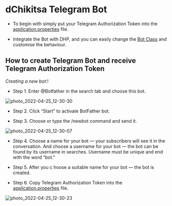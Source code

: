 # dChikitsa Telegram Bot

- To begin with simply put your Telegram Authorization Token into the [application.properties](https://github.com/dchikitsa-health/dChikitsaTelegramBot/blob/main/src/main/resources/application.properties) file.

- Integrate the Bot with DHP, and you can easily change the [Bot Class](https://github.com/dchikitsa-health/dChikitsaTelegramBot/blob/main/src/main/java/com/dchikitsa/dhp/service/Bot.java) and customise the behaviour.

## How to create Telegram Bot and receive Telegram Authorization Token

*Creating a new bot:*!

- Step 1. Enter @Botfather in the search tab and choose this bot.

![photo_2022-04-25_12-30-30](https://user-images.githubusercontent.com/82867130/165037216-463aa2d4-d764-45e2-9271-6d60a5a0453b.jpg)


- Step 2. Click “Start” to activate BotFather bot.

- Step 3. Choose or type the /newbot command and send it.

![photo_2022-04-25_12-30-07](https://user-images.githubusercontent.com/82867130/165039544-d0db204b-5c9b-417d-bdb6-dd2b4f460637.jpg)

- Step 4. Choose a name for your bot — your subscribers will see it in the conversation. And choose a username for your bot — the bot can be found by its username in searches. Username must be unique and end with the word “bot.”

- Step 5. After you c
hoose a suitable name for your bot — the bot is created.

- Step 6. Copy Telegram Authorization Token into the [application.properties](https://github.com/dchikitsa-health/dChikitsaTelegramBot/blob/main/src/main/resources/application.properties) file.

![photo_2022-04-25_12-30-23](https://user-images.githubusercontent.com/82867130/165038219-1309cd56-bfda-4367-b6c3-d1058ffd53a6.jpg)




